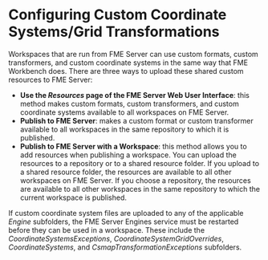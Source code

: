 # Configuring Custom Coordinate Systems/Grid Transformations #

Workspaces that are run from FME Server can use custom formats, custom transformers, and custom coordinate systems in the same way that FME Workbench does. There are three ways to upload these shared custom resources to FME Server:

- **Use the *Resources* page of the FME Server Web User Interface**: this method makes custom formats, custom transformers, and custom coordinate systems available to all workspaces on FME Server.
- **Publish to FME Server**: makes a custom format or custom transformer available to all workspaces in the same repository to which it is published.
- **Publish to FME Server with a Workspace**: this method allows you to add resources when publishing a workspace. You can upload the resources to a repository or to a shared resource folder. If you upload to a shared resource folder, the resources are available to all other workspaces on FME Server. If you choose a repository, the resources are available to all other workspaces in the same repository to which the current workspace is published.

If custom coordinate system files are uploaded to any of the applicable *Engine* subfolders, the FME Server Engines service must be restarted before they can be used in a workspace. These include the *CoordinateSystemsExceptions*, *CoordinateSystemGridOverrides*, *CoordinateSystems*, and *CsmapTransformationExceptions* subfolders.
